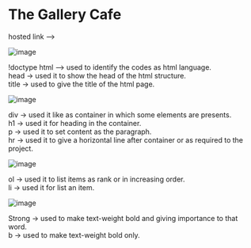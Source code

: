 # The Gallery Cafe
hosted link --> 

![image](https://github.com/hsc92180/Geekster_Assignment/assets/68774484/553abdf1-ba67-41d6-aff0-b2e3a706f6fe)


!doctype html --> used to identify the codes as html language. <br>
head -> used it to show the head of the html structure. <br>
title -> used to give the title of the html page.

![image](https://github.com/hsc92180/Geekster_Assignment/assets/68774484/a9d663a5-722f-4c06-8d5f-ed4238d8ecd4)

div -> used it like as container in which some elements are presents. <br>
h1 -> used it for heading in the container. <br>
p -> used it to set content as the paragraph.<br>
hr -> used it to give a horizontal line after container or as required to the project.

![image](https://github.com/hsc92180/Geekster_Assignment/assets/68774484/eb128603-813d-4f38-9d1a-f29c5cae5731)

ol -> used it to list items as rank or in increasing order. <br>
li -> used it for list an item.

![image](https://github.com/hsc92180/Geekster_Assignment/assets/68774484/34742f69-04fe-43fa-8a89-1dafd5ac3504)

Strong -> used to make text-weight bold and giving importance to that word. <br>
b -> used to make text-weight bold only.

